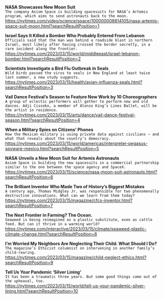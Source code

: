 **NASA Showcases New Moon Suit**\
`The company Axiom Space is building spacesuits for NASA’s Artemis program, which aims to send astronauts back to the moon.`\
https://nytimes.com/video/science/space/100000008814105/nasa-artemis-space-suit-moon.html?searchResultPosition=1

**Israel Says It Killed a Bomber Who Probably Entered From Lebanon**\
`Officials said that the man was behind a roadside blast in northern Israel, most likely after having crossed the border secretly, in a rare incident along the frontier.`\
https://nytimes.com/2023/03/15/world/middleeast/israel-lebanon-bomber.html?searchResultPosition=2

**Scientists Investigate a Bird Flu Outbreak in Seals**\
`Wild birds passed the virus to seals in New England at least twice last summer, a new study suggests.`\
https://nytimes.com/2023/03/15/health/avian-influenza-seals.html?searchResultPosition=3

**Vail Dance Festival’s Season to Feature New Work by 10 Choreographers**\
`A group of eclectic performers will gather to perform new and old dances. Adji Cissoko, a member of Alonzo King’s Lines Ballet, will be the artist in residence.`\
https://nytimes.com/2023/03/15/arts/dance/vail-dance-festival-season.html?searchResultPosition=4

**When a Military Spies on Citizens’ Phones**\
`How the Mexican military is using private data against civilians — and what that reveals about the country’s democracy.`\
https://nytimes.com/2023/03/15/world/americas/interpreter-pegasus-spyware-mexico.html?searchResultPosition=5

**NASA Unveils a New Moon Suit for Artemis Astronauts**\
`Axiom Space is building the new spacesuits in a commercial partnership similar to the one between the space agency and SpaceX.`\
https://nytimes.com/2023/03/15/science/nasa-moon-suit-astronauts.html?searchResultPosition=6

**The Brilliant Inventor Who Made Two of History’s Biggest Mistakes**\
`A century ago, Thomas Midgley Jr. was responsible for two phenomenally destructive innovations. What can we learn from them today?`\
https://nytimes.com/2023/03/15/magazine/cfcs-inventor.html?searchResultPosition=7

**The Next Frontier in Farming? The Ocean.**\
`Seaweed is being reimagined as a plastic substitute, even as cattle feed. But can it thrive in a warming world?`\
https://nytimes.com/interactive/2023/03/15/climate/seaweed-plastic-climate-change.html?searchResultPosition=8

**I’m Worried My Neighbors Are Neglecting Their Child. What Should I Do?**\
`The magazine’s Ethicist columnist on intervening in another family’s child-rearing.`\
https://nytimes.com/2023/03/15/magazine/child-neglect-ethics.html?searchResultPosition=9

**Tell Us Your Pandemic ‘Silver Lining’**\
`It has been a traumatic three years. But some good things came out of the upheaval, too.`\
https://nytimes.com/2023/03/15/world/tell-us-your-pandemic-silver-lining.html?searchResultPosition=10

